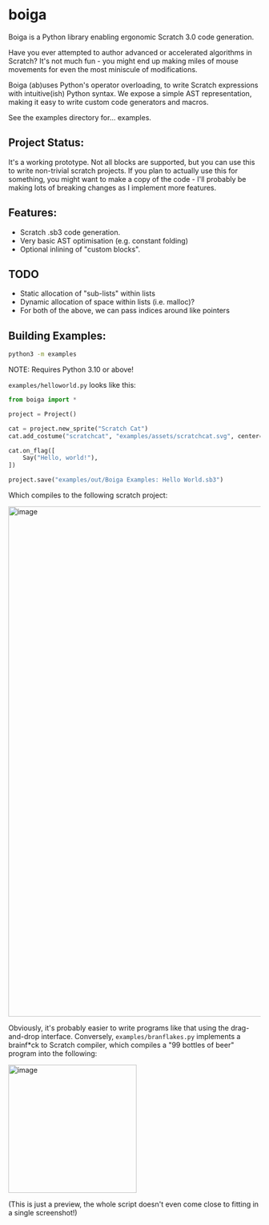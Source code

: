 # boiga

Boiga is a Python library enabling ergonomic Scratch 3.0 code generation.

Have you ever attempted to author advanced or accelerated algorithms in Scratch? It's not much fun - you might end up making miles of mouse movements for even the most miniscule of modifications.

Boiga (ab)uses Python's operator overloading, to write Scratch expressions with intuitive(ish) Python syntax. We expose a simple AST representation, making it easy to write custom code generators and macros.

See the examples directory for... examples.

## Project Status:

It's a working prototype. Not all blocks are supported, but you can use this to write non-trivial scratch projects.
If you plan to actually use this for something, you might want to make a copy of the code - I'll probably be making lots of breaking changes as I implement more features.

## Features:
- Scratch .sb3 code generation.
- Very basic AST optimisation (e.g. constant folding)
- Optional inlining of "custom blocks".

## TODO
- Static allocation of "sub-lists" within lists
- Dynamic allocation of space within lists (i.e. malloc)?
- For both of the above, we can pass indices around like pointers

## Building Examples:

```sh
python3 -m examples
```

NOTE: Requires Python 3.10 or above!

`examples/helloworld.py` looks like this:

```python
from boiga import *

project = Project()

cat = project.new_sprite("Scratch Cat")
cat.add_costume("scratchcat", "examples/assets/scratchcat.svg", center=(48, 50))

cat.on_flag([
	Say("Hello, world!"),
])

project.save("examples/out/Boiga Examples: Hello World.sb3")
```

Which compiles to the following scratch project:

<img width="1019" alt="image" src="https://user-images.githubusercontent.com/13520633/174166081-4aa1f495-ac20-411d-aa53-0546c55339bd.png">

Obviously, it's probably easier to write programs like that using the drag-and-drop interface. Conversely, `examples/branflakes.py` implements a brainf\*ck to Scratch compiler, which compiles a "99 bottles of beer" program into the following:

<img width="256" alt="image" src="https://user-images.githubusercontent.com/13520633/174167667-56332085-44df-4768-a718-bfa00ab798ce.png">

(This is just a preview, the whole script doesn't even come close to fitting in a single screenshot!)
